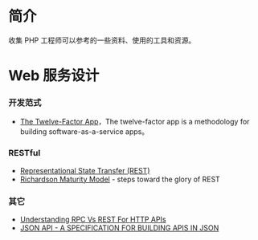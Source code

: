 # 简介
收集 PHP 工程师可以参考的一些资料、使用的工具和资源。



# Web 服务设计
### 开发范式
 - [The Twelve-Factor App](https://12factor.net/)，The twelve-factor app is a methodology for building software-as-a-service apps。

### RESTful
- [Representational State Transfer (REST)](https://www.ics.uci.edu/~fielding/pubs/dissertation/rest_arch_style.htm)
- [Richardson Maturity Model](https://martinfowler.com/articles/richardsonMaturityModel.html) - steps toward the glory of REST

### 其它
- [Understanding RPC Vs REST For HTTP APIs](https://www.smashingmagazine.com/2016/09/understanding-rest-and-rpc-for-http-apis/)
- [JSON API - A SPECIFICATION FOR BUILDING APIS IN JSON](https://jsonapi.org/)
